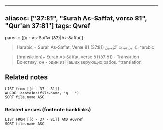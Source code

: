 
---
aliases: ["37:81", "Surah As-Saffat, verse 81", "Qur'an 37:81"]
tags: Qvref
---

parent:: [[q - As-Saffat (37)|As-Saffat]]

> [!arabic]+ Surah As-Saffat, Verse 81 (37:81)
> <span class="quran-arabic">إِنَّهُۥ مِنْ عِبَادِنَا ٱلْمُؤْمِنِينَ</span>
^arabic

> [!translation]+ Surah As-Saffat, Verse 81 (37:81) - Translation
> Воистину, он - один из Наших верующих рабов.
^translation



## Related notes
```dataview
LIST from [[q - 37 - 81]]
WHERE !contains(file.name, "q - ")
SORT file.name ASC
```

### Related verses (footnote backlinks)
```dataview
LIST FROM [[q - 37 - 81]] AND #Qvref
SORT file.name ASC
```

